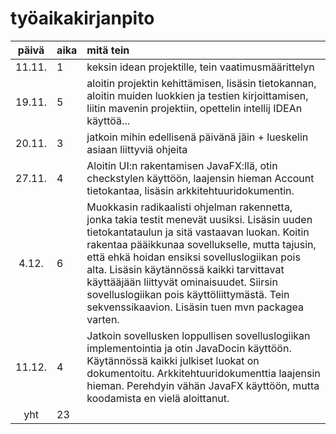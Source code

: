# työaikakirjanpito

| päivä | aika | mitä tein  |
| :----:|:-----| :-----|
| 11.11. | 1    | keksin idean projektille, tein vaatimusmäärittelyn |
| 19.11. | 5    | aloitin projektin kehittämisen, lisäsin tietokannan, aloitin muiden luokkien ja testien kirjoittamisen, liitin mavenin projektiin, opettelin intellij IDEAn käyttöä... |
| 20.11. | 3    | jatkoin mihin edellisenä päivänä jäin + lueskelin asiaan liittyviä ohjeita |
| 27.11. | 4    | Aloitin UI:n rakentamisen JavaFX:llä, otin checkstylen käyttöön, laajensin hieman Account tietokantaa, lisäsin arkkitehtuuridokumentin. |
| 4.12. | 6    | Muokkasin radikaalisti ohjelman rakennetta, jonka takia testit menevät uusiksi. Lisäsin uuden tietokantataulun ja sitä vastaavan luokan. Koitin rakentaa pääikkunaa sovellukselle, mutta tajusin, että ehkä  hoidan ensiksi sovelluslogiikan pois alta. Lisäsin käytännössä kaikki tarvittavat käyttääjään liittyvät ominaisuudet. Siirsin sovelluslogiikan pois käyttöliittymästä. Tein sekvenssikaavion. Lisäsin tuen mvn packagea varten.|
| 11.12. | 4    | Jatkoin sovellusken loppullisen sovelluslogiikan implementointia ja otin JavaDocin käyttöön. Käytännössä kaikki julkiset luokat on dokumentoitu. Arkkitehtuuridokumenttia laajensin hieman. Perehdyin vähän JavaFX käyttöön, mutta koodamista en vielä aloittanut.
| yht   | 23   | | 
